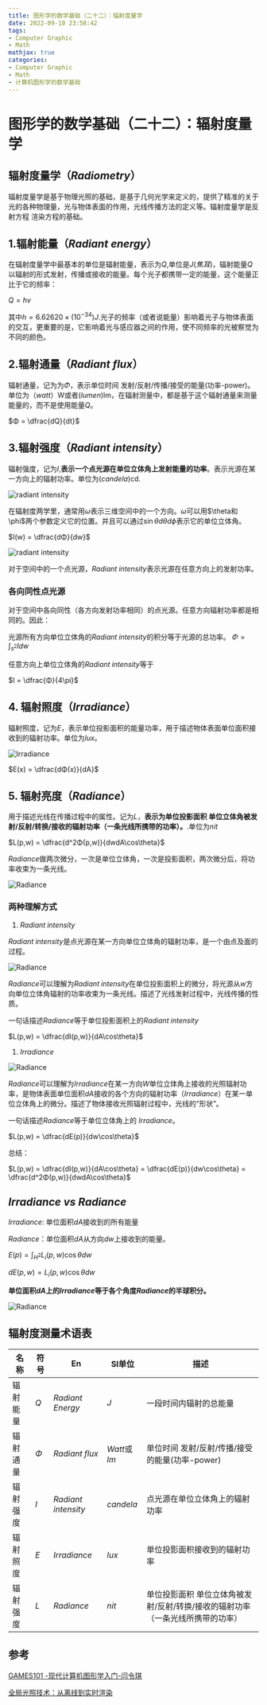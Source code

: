 ```yaml
---
title: 图形学的数学基础（二十二）：辐射度量学
date: 2022-09-10 23:58:42
tags:
- Computer Graphic
- Math
mathjax: true
categories:
- Computer Graphic
- Math
- 计算机图形学的数学基础
---
```


# 图形学的数学基础（二十二）：辐射度量学

## 辐射度量学（$Radiometry$）
 辐射度量学是基于物理光照的基础，是基于几何光学来定义的，提供了精准的关于光的各种物理量，光与物体表面的作用，光线传播方法的定义等。辐射度量学是反射方程 渲染方程的基础。

## 1.辐射能量（$Radiant\;energy$）

在辐射度量学中最基本的单位是辐射能量，表示为$Q$,单位是$J(焦耳)$，辐射能量$Q$以辐射的形式发射，传播或接收的能量。每个光子都携带一定的能量，这个能量正比于它的频率：

$Q = hv$

其中$h = 6.62620\times (10^{-34})J$.光子的频率（或者说能量）影响着光子与物体表面的交互，更重要的是，它影响着光与感应器之间的作用，使不同频率的光被察觉为不同的颜色。

## 2.辐射通量（$Radiant\;flux$）
辐射通量，记为为$Φ$，表示单位时间 发射/反射/传播/接受的能量(功率-power)。单位为（$watt$）W或者($lumen$)lm，在辐射测量中，都是基于这个辐射通量来测量能量的，而不是使用能量$Q$。

$Φ = \dfrac{dQ}{dt}$

## 3.辐射强度（$Radiant\;intensity$）
辐射强度，记为$I$,**表示一个点光源在单位立体角上发射能量的功率**。表示光源在某一方向上的辐射功率。单位为$(candela)$cd.

![radiant intensity](图形学的数学基础（二十二）：辐射度量学/1.png)

在辐射度两学里，通常用$\omega$表示三维空间中的一个方向。$\omega$可以用$\theta和\phi$两个参数定义它的位置。并且可以通过$\sin\theta{d}\theta{d}\phi$表示它的单位立体角。

$I(w) = \dfrac{dΦ}{dw}$

![radiant intensity](图形学的数学基础（二十二）：辐射度量学/2.png)

对于空间中的一个点光源，$Radiant\;intensity$表示光源在任意方向上的发射功率。

### 各向同性点光源
对于空间中各向同性（各方向发射功率相同）的点光源。任意方向辐射功率都是相同的。因此：

光源所有方向单位立体角的$Radiant\;intensity$的积分等于光源的总功率。
$Φ = \int_{s^2}Idw$


任意方向上单位立体角的$Radiant\;intensity$等于

$I = \dfrac{Φ}{4\pi}$

## 4. 辐射照度（$Irradiance$）
辐射照度，记为$E$，表示单位投影面积的能量功率，用于描述物体表面单位面积接收到的辐射功率。单位为$lux$。

![Irradiance](图形学的数学基础（二十二）：辐射度量学/4.png)

$E(x) = \dfrac{dΦ(x)}{dA}$

## 5. 辐射亮度（$Radiance$）
用于描述光线在传播过程中的属性。记为$L$，**表示为单位投影面积 单位立体角被发射/反射/转换/接收的辐射功率（一条光线所携带的功率）。**.单位为$nit$

$L(p,w) = \dfrac{d^2Φ(p,w)}{dwdA\cos\theta}$

$Radiance$做两次微分，一次是单位立体角，一次是投影面积，两次微分后，将功率收束为一条光线。

![Radiance](图形学的数学基础（二十二）：辐射度量学/5.png)

### 两种理解方式

1. $Radiant\;intensity$
   
$Radiant\;intensity$是点光源在某一方向单位立体角的辐射功率，是一个由点及面的过程。

![Radiance](图形学的数学基础（二十二）：辐射度量学/6.jpg)

$Radiance$可以理解为$Radiant\;intensity$在单位投影面积上的微分，将光源从$w$方向单位立体角辐射的功率收束为一条光线。描述了光线发射过程中，光线传播的性质。

一句话描述$Radiance$等于单位投影面积上的$Radiant\;intensity$

$L(p,w) = \dfrac{dI(p,w)}{dA\cos\theta}$

1. $Irradiance$

![Radiance](图形学的数学基础（二十二）：辐射度量学/7.png)

$Radiance$可以理解为$Irradiance$在某一方向$W$单位立体角上接收的光照辐射功率，是物体表面单位面积$dA$接收的各个方向的辐射功率（$Irradiance$）在某一单位立体角上的微分。描述了物体接收光照辐射过程中，光线的“形状”。

一句话描述$Radiance$等于单位立体角上的 $Irradiance$。

$L(p,w) = \dfrac{dE(p)}{dw\cos\theta}$

总结：

$L(p,w) = \dfrac{dI(p,w)}{dA\cos\theta} = \dfrac{dE(p)}{dw\cos\theta} = \dfrac{d^2Φ(p,w)}{dwdA\cos\theta}$

## $Irradiance\;vs\;Radiance$

$Irradiance$: 单位面积$dA$接收到的所有能量

$Radiance$：单位面积$dA$从方向$dw$上接收到的能量。

$E(p) =  \int_{H^2}L_i(p,w)\cos\theta{dw}$

$dE(p,w) = L_i(p,w)\cos\theta{dw}$

**单位面积$dA$上的$Irradiance$等于各个角度$Radiance$的半球积分。**

![Radiance](图形学的数学基础（二十二）：辐射度量学/8.png)

## 辐射度测量术语表

|名称|符号|En|SI单位|描述|
|----|----|----|----|----|
|辐射能量|$Q$|$Radiant\;Energy$|$J$|一段时间内辐射的总能量|
|辐射通量|$Φ$|$Radiant\;flux$|$Watt$或$lm$|单位时间 发射/反射/传播/接受的能量(功率-power)|
|辐射强度|$I$|$Radiant\;intensity$|$candela$|点光源在单位立体角上的辐射功率|
|辐射照度|$E$|$Irradiance$|$lux$|单位投影面积接收到的辐射功率|
|辐射强度|$L$|$Radiance$|$nit$|单位投影面积 单位立体角被发射/反射/转换/接收的辐射功率（一条光线所携带的功率）|



## 参考

[GAMES101 -现代计算机图形学入门-闫令琪](https://www.bilibili.com/video/BV1X7411F744?p=15&vd_source=b3b87210888ec87be647603921054a36)

[全局光照技术：从离线到实时渲染](https://www.thegibook.com/)





